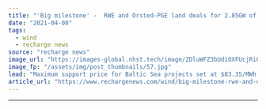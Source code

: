 ```yaml
---
title: "'Big milestone' -  RWE and Orsted-PGE land deals for 2.85GW of Polish offshore wind"
date: "2021-04-08"
tags: 
  - wind
  - recharge news
source: "recharge news"
image_url: "https://images-global.nhst.tech/image/ZDluWFZ3bUdiOXFUcjRiQnRqc2kvTTMxMlkvYVhOd29NR1ZDNTZ1SmlLOD0=/nhst/binary/6dddc6633028f4dd4c5495e59f1c9ea5"
image_fp: "/assets/img/post_thumbnails/57.jpg"
lead: "Maximum support price for Baltic Sea projects set at $83.35/MWh under contract for difference auction, but European Commission could demand to cut that rate"
article_url: "https://www.rechargenews.com/wind/big-milestone-rwe-and-orsted-pge-land-deals-for-2-85gw-of-polish-offshore-wind/2-1-992596"
---
```


---
